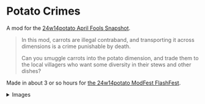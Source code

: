 # Potato Crimes 

A mod for the [24w14potato April Fools Snapshot](https://www.minecraft.net/en-us/article/poisonous-potato-update).

> In this mod, carrots are illegal contraband, and transporting it across dimensions is a crime punishable by death.
> 
> Can you smuggle carrots into the potato dimension, and trade them to the local villagers who want some diversity in their stews and other dishes?

Made in about 3 or so hours for [the 24w14potato ModFest FlashFest](https://modfest.net/).

<details>

<summary>Images</summary>

![](images/crafting.webp)
![](images/trading.webp)
![](images/fighting.webp)

</details>

